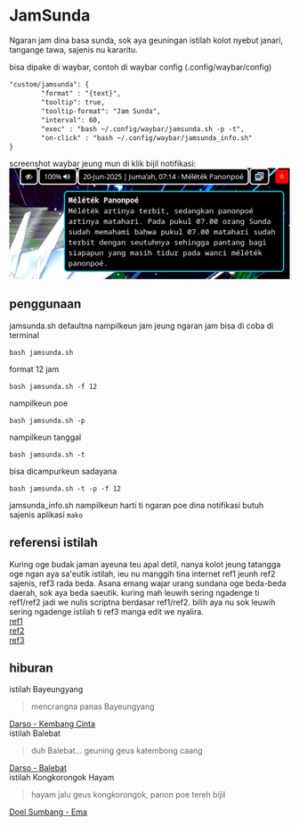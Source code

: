 # JamSunda
Ngaran jam dina basa sunda, sok aya geuningan istilah kolot nyebut janari, tangange tawa, sajenis nu kararitu.

bisa dipake di waybar, contoh di waybar config (.config/waybar/config)
```
"custom/jamsunda": {
        "format" : "{text}",
        "tooltip": true,
        "tooltip-format": "Jam Sunda",
        "interval": 60,
        "exec" : "bash ~/.config/waybar/jamsunda.sh -p -t",
        "on-click" : "bash ~/.config/waybar/jamsunda_info.sh"
}
```
screenshot waybar jeung mun di klik bijil notifikasi:<br/>
![](/Screenshot1.png)

## penggunaan
jamsunda.sh defaultna nampilkeun jam jeung ngaran jam bisa di coba di terminal 
```
bash jamsunda.sh
```
format 12 jam
```
bash jamsunda.sh -f 12
```
nampilkeun poe
```
bash jamsunda.sh -p
```
nampilkeun tanggal
```
bash jamsunda.sh -t
```
bisa dicampurkeun sadayana
```
bash jamsunda.sh -t -p -f 12
```

jamsunda_info.sh nampilkeun harti ti ngaran poe dina notifikasi butuh sajenis aplikasi `mako`

## referensi istilah
Kuring oge budak jaman ayeuna teu apal detil, nanya kolot jeung tatangga oge ngan aya sa'eutik istilah, ieu nu manggih tina internet ref1 jeunh ref2 sajenis, ref3 rada beda. Asana emang wajar urang sundana oge beda-beda daerah, sok aya beda saeutik. kuring mah leuwih sering ngadenge ti ref1/ref2 jadi we nulis scriptna berdasar ref1/ref2. bilih aya nu sok leuwih sering ngadenge istilah ti ref3 manga edit we nyalira.<br/>
[ref1](https://www.facebook.com/aksarasastradanbudayasunda/posts/waktu-menurut-ki-sundawaktu-dalam-bahasa-sunda-disebut-dengan-kata-wanci-dan-man/303297150182867/)<br/>
[ref2](https://www.goodnewsfromindonesia.id/2020/06/12/tak-pakai-angka-ini-cara-orang-sunda-menyebut-waktu-sehari-semalam)<br/>
[ref3](https://www.sukabumiupdate.com/life/126191/24-istilah-waktu-dalam-bahasa-sunda-wanci-sariak-layung)

## hiburan
istilah Bayeungyang
>
>mencrangna panas Bayeungyang
>
[Darso - Kembang Cinta](https://www.youtube.com/watch?v=kLYSby8U6Bo)<br/>
istilah Balebat
>
>duh Balebat... geuning geus katembong caang
>
[Darso - Balebat](https://www.youtube.com/watch?v=F9mksOPjYB4)<br/>
istilah Kongkorongok Hayam
>
>hayam jalu geus kongkorongok, panon poe tereh bijil
>
[Doel Sumbang - Ema](https://www.youtube.com/watch?v=GHqfS_4RGyg)
